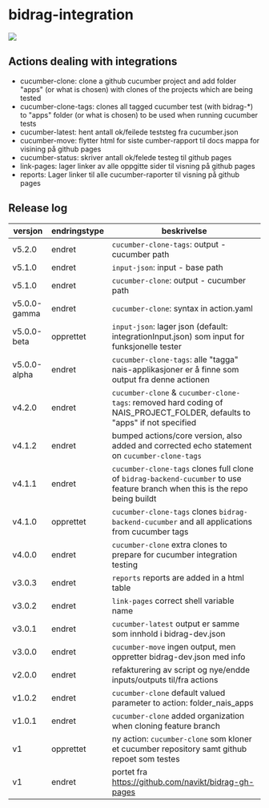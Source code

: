 # bidrag-integration
![](https://github.com/navikt/bidrag-integration/workflows/build%20actions/badge.svg)

## Actions dealing with integrations

- cucumber-clone: clone a github cucumber project and add folder "apps" (or what is chosen) with clones of the projects which are being tested
- cucumber-clone-tags: clones all tagged cucumber test (with bidrag-*) to "apps" folder (or what is chosen) to be used when running cucumber tests
- cucumber-latest: hent antall ok/feilede teststeg fra cucumber.json
- cucumber-move: flytter html for siste cumber-rapport til docs mappa for visining på github pages
- cucumber-status: skriver antall ok/felede testeg til github pages
- link-pages: lager linker av alle oppgitte sider til visning på github pages
- reports: Lager linker til alle cucumber-raporter til visning på github pages

## Release log

versjon | endringstype | beskrivelse
---|---|---
v5.2.0 | endret | `cucumber-clone-tags`: output - cucumber path 
v5.1.0 | endret | `input-json`: input - base path 
v5.1.0 | endret | `cucumber-clone`: output - cucumber path 
v5.0.0-gamma | endret | `cucumber-clone`: syntax in action.yaml
v5.0.0-beta | opprettet | `input-json`: lager json (default: integrationInput.json) som input for funksjonelle tester
v5.0.0-alpha | endret | `cucumber-clone-tags`: alle "tagga" nais-applikasjoner er å finne som output fra denne actionen
v4.2.0 | endret | `cucumber-clone` & `cucumber-clone-tags`: removed hard coding of NAIS_PROJECT_FOLDER, defaults to "apps" if not specified
v4.1.2 | endret | bumped actions/core version, also added and corrected echo statement on `cucumber-clone-tags`
v4.1.1 | endret | `cucumber-clone-tags` clones full clone of `bidrag-backend-cucumber` to use feature branch when this is the repo being buildt
v4.1.0 | opprettet | `cucumber-clone-tags` clones `bidrag-backend-cucumber` and all applications from cucumber tags
v4.0.0 | endret | `cucumber-clone` extra clones to prepare for cucumber integration testing 
v3.0.3 | endret | `reports` reports are added in a html table
v3.0.2 | endret | `link-pages` correct shell variable name
v3.0.1 | endret | `cucumber-latest` output er samme som innhold i bidrag-dev.json
v3.0.0 | endret | `cucumber-move` ingen output, men oppretter bidrag-dev.json med info
v2.0.0 | endret | refakturering av script og nye/endde inputs/outputs til/fra actions
v1.0.2 | endret | `cucumber-clone` default valued parameter to action: folder_nais_apps
v1.0.1 | endret | `cucumber-clone` added organization when cloning feature branch
v1 | opprettet | ny action: `cucumber-clone` som kloner et cucumber repository samt github repoet som testes
v1 | endret | portet fra https://github.com/navikt/bidrag-gh-pages

